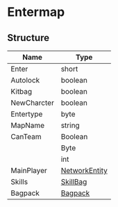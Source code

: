 # Entermap

## Structure

|Name|Type|
|----|----|
|Enter|short|
|Autolock|boolean|
|Kitbag|boolean|
|NewCharcter|boolean|
|Entertype|byte|
|MapName|string|
|CanTeam|Boolean|
||Byte|
||int|
|MainPlayer|[NetworkEntity](../../types/NetworkEntity.md)|
|Skills|[SkillBag]()|
|Bagpack|[Bagpack]()|